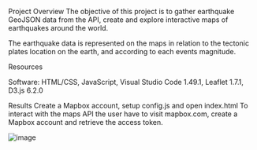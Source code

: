 Project Overview
The objective of this project is to gather earthquake GeoJSON data from the API, create and explore interactive maps of earthquakes around the world.

The earthquake data is represented on the maps in relation to the tectonic plates location on the earth, and according to each events magnitude.

Resources

Software: HTML/CSS, JavaScript, Visual Studio Code 1.49.1, Leaflet 1.7.1, D3.js 6.2.0

Results
Create a Mapbox account, setup config.js and open index.html
To interact with the maps API the user have to visit mapbox.com, create a Mapbox account and retrieve the access token.

![image](https://user-images.githubusercontent.com/101227930/182106575-076c046e-9e17-4ccd-b6fe-16ef69eb5c93.png)


